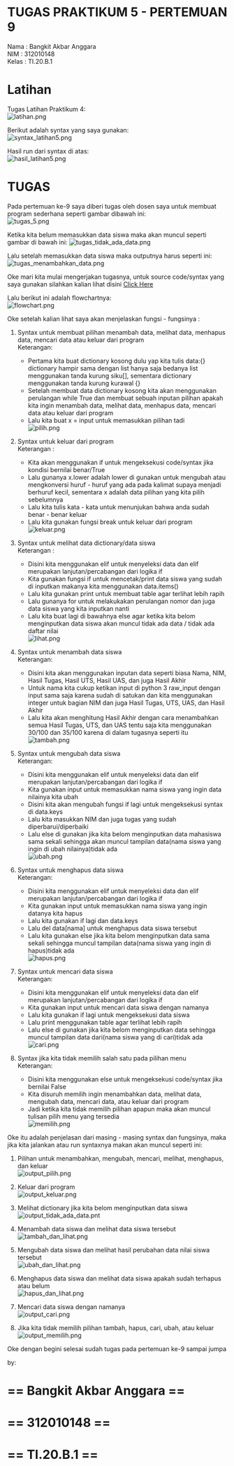 # TUGAS PRAKTIKUM 5 - PERTEMUAN 9

Nama        : Bangkit Akbar Anggara<br>
NIM        : 312010148<br>
Kelas        : TI.20.B.1<br>
# Latihan

Tugas Latihan Praktikum 4:<br>
  ![latihan.png](Pic/latihan.png)
  
Berikut adalah syntax yang saya gunakan:<br>
  ![syntax_latihan5.png](Pic/syntax_latihan5.png)
  
Hasil run dari syntax di atas:<br>
  ![hasil_latihan5.png](Pic/hasil_latihan5.png)
  
  
# TUGAS

Pada pertemuan ke-9 saya diberi tugas oleh dosen saya untuk membuat program sederhana seperti gambar dibawah ini:<br>
  ![tugas_5.png](Pic/tugas_5.png)

Ketika kita belum memasukkan data siswa maka akan muncul seperti gambar di bawah ini:
  ![tugas_tidak_ada_data.png](Pic/tugas_tidak_ada_data.png)
  
Lalu setelah memasukkan data siswa maka outputnya harus seperti ini:
  ![tugas_menambahkan_data.png](Pic/tugas_menambahkan_data.png)
  
Oke mari kita mulai mengerjakan tugasnya, untuk source code/syntax yang saya gunakan silahkan kalian lihat disini [Click Here](tugas_praktikum_5.py)


Lalu berikut ini adalah flowchartnya:<br>
![flowchart.png](Pic/flowchart.png)


Oke setelah kalian lihat saya akan menjelaskan fungsi - fungsinya :

1. Syntax untuk membuat pilihan menambah data, melihat data, menhapus data, mencari data atau keluar dari program<br>
Keterangan:
    - Pertama kita buat dictionary kosong dulu yap kita tulis data:{} dictionary hampir sama dengan list hanya saja bedanya list menggunakan tanda kurung siku[], sementara dictionary menggunakan tanda kurung kurawal {}<br>
    - Setelah membuat data dictionary kosong kita akan menggunakan perulangan while True dan membuat sebuah inputan pilihan apakah kita ingin menambah data, melihat data, menhapus data, mencari data atau keluar dari program<br>
    - Lalu kita buat x =  input untuk memasukkan pilihan tadi<br>
      ![pilih.png](Pic/pilih.png)
 


2. Syntax untuk keluar dari program<br>
Keterangan :
    - Kita akan menggunakan if untuk mengeksekusi code/syntax jika kondisi bernilai benar/True<br>
    - Lalu gunanya x.lower adalah lower di gunakan untuk mengubah atau mengkonversi huruf - huruf yang ada pada kalimat supaya menjadi berhuruf kecil, sementara x adalah data pilihan yang kita pilih sebelumnya<br>
    - Lalu kita tulis kata - kata untuk menunjukan bahwa anda sudah benar - benar keluar<br>
    - Lalu kita gunakan fungsi break untuk keluar dari program<br>
      ![keluar.png](Pic/keluar.png)


3. Syntax untuk melihat data dictionary/data siswa<br>
Keterangan :
    - Disini kita menggunakan elif untuk menyeleksi data dan elif merupakan lanjutan/percabangan dari logika if
    - Kita gunakan fungsi if untuk mencetak/print data siswa yang sudah di inputkan makanya kita menggunakan data.items()<br>
    - Lalu kita gunakan print untuk membuat table agar terlihat lebih rapih<br>
    - Lalu gunanya for untuk melakukakan perulangan nomor dan juga data siswa yang kita inputkan nanti<br>
    - Lalu kita buat lagi di bawahnya else agar ketika kita belom menginputkan data siswa akan muncul tidak ada data / tidak ada daftar nilai<br>
      ![lihat.png](Pic/lihat.png)

4. Syntax untuk menambah data siswa<br>
Keterangan:
    - Disini kita akan menggunakan inputan data seperti biasa Nama, NIM, Hasil Tugas, Hasil UTS, Hasil UAS, dan juga Hasil Akhir<br>
    - Untuk nama kita cukup ketikan input di python 3 raw_input dengan input sama saja karena sudah di satukan dan kita menggunakan integer untuk bagian NIM dan juga Hasil Tugas, UTS, UAS, dan Hasil Akhir<br>
    - Lalu kita akan menghitung Hasil Akhir dengan cara menambahkan semua Hasil Tugas, UTS, dan UAS tentu saja kita menggunakan 30/100 dan 35/100 karena di dalam tugasnya seperti itu<br>
      ![tambah.png](Pic/tambah.png)
      
      
5. Syntax untuk mengubah data siswa<br>
Keterangan:
    - Disini kita menggunakan elif untuk menyeleksi data dan elif merupakan lanjutan/percabangan dari logika if
    - Kita gunakan input untuk memasukkan nama siswa yang ingin data nilainya kita ubah<br>
    - Disini kita akan mengubah fungsi if lagi untuk mengeksekusi syntax di data.keys<br>
    - Lalu kita masukkan NIM dan juga tugas yang sudah diperbarui/diperbaiki<br>
    - Lalu else di gunakan jika kita belom menginputkan data mahasiswa sama sekali sehingga akan muncul tampilan data(nama siswa yang ingin di ubah nilainya)tidak ada<br>
      ![ubah.png](Pic/ubah.png)
      
      
6. Syntax untuk menghapus data siswa<br>
Keterangan:
    - Disini kita menggunakan elif untuk menyeleksi data dan elif merupakan lanjutan/percabangan dari logika if
    - Kita gunakan input untuk memasukkan nama siswa yang ingin datanya kita hapus<br>
    - Lalu kita gunakan if lagi dan data.keys<br>
    - Lalu del data[nama] untuk menghapus data siswa tersebut<br>
    - Lalu kita gunakan else jika kita belom menginputkan data sama sekali sehingga muncul tampilan data(nama siswa yang ingin di hapus)tidak ada<br>
      ![hapus.png](Pic/hapus.png)
      
     
7. Syntax untuk mencari data siswa<br>
Keterangan:
    - Disini kita menggunakan elif untuk menyeleksi data dan elif merupakan lanjutan/percabangan dari logika if
    - Kita gunakan input untuk mencari data siswa dengan namanya<br>
    - Lalu kita gunakan if lagi untuk mengeksekusi data siswa<br>
    - Lalu print menggunakan table agar terlihat lebih rapih<br>
    - Lalu else di gunakan jika kita belom menginputkan data sehingga muncul tampilan data dari(nama siswa yang di cari)tidak ada<br>
      ![cari.png](Pic/cari.png)
      
      
8. Syntax jika kita tidak memilih salah satu pada pilihan menu<br>
Keterangan:
    - Disini kita menggunakan else untuk mengeksekusi code/syntax jika bernilai False<br>
    - Kita disuruh memilih ingin menambahkan data, melihat data, mengubah data, mencari data, atau keluar dari program<br>
    - Jadi ketika kita tidak memilih pilihan apapun maka akan muncul tulisan pilih menu yang tersedia<br>
      ![memilih.png](Pic/memilih.png)
      

Oke itu adalah penjelasan dari masing -  masing syntax dan fungsinya, maka jika kita jalankan atau run syntaxnya makan akan muncul seperti ini:

1. Pilihan untuk menambahkan, mengubah, mencari, melihat, menghapus, dan keluar<br>
    ![output_pilih.png](Pic/output_pilih.png)
    
 
2. Keluar dari program<br>
    ![output_keluar.png](Pic/output_keluar.png)


3. Melihat dictionary jika kita belom menginputkan data siswa<br>
    ![output_tidak_ada_data.pnt](Pic/output_tidak_ada_data.png)
 

4. Menambah data siswa dan melihat data siswa tersebut
    ![tambah_dan_lihat.png](Pic/tambah_dan_lihat.png)
    
    
5. Mengubah data siswa dan melihat hasil perubahan data nilai siswa tersebut<br>
    ![ubah_dan_lihat.png](Pic/ubah_dan_lihat.png)
    
 
6. Menghapus data siswa dan melihat data siswa apakah sudah terhapus atau belum<br>
    ![hapus_dan_lihat.png](Pic/hapus_dan_lihat.png)
    
  
7. Mencari data siswa dengan namanya<br>
    ![output_cari.png](Pic/output_cari.png)
    
   
8. Jika kita tidak memilih pilihan tambah, hapus, cari, ubah, atau keluar
    ![output_memilih.png](Pic/output_memilih.png)
    
    
Oke dengan begini selesai sudah tugas pada pertemuan ke-9 sampai jumpa

by:
# == Bangkit Akbar Anggara ==
# == 312010148 ==
# == TI.20.B.1 ==
